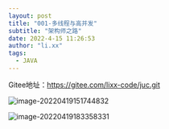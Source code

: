 ```yaml
---
layout: post
title: "001-多线程与高并发"
subtitle: "架构师之路"
date: 2022-4-15 11:26:53
author: "li.xx"
tags: 
  - JAVA
---
```


Gitee地址：https://gitee.com/lixx-code/juc.git

![image-20220419151744832](https://lxx-picture.oss-cn-beijing.aliyuncs.com/lixx/image-20220419151744832.png)

![image-20220419183358331](https://lxx-picture.oss-cn-beijing.aliyuncs.com/lixx/image-20220419183358331.png)